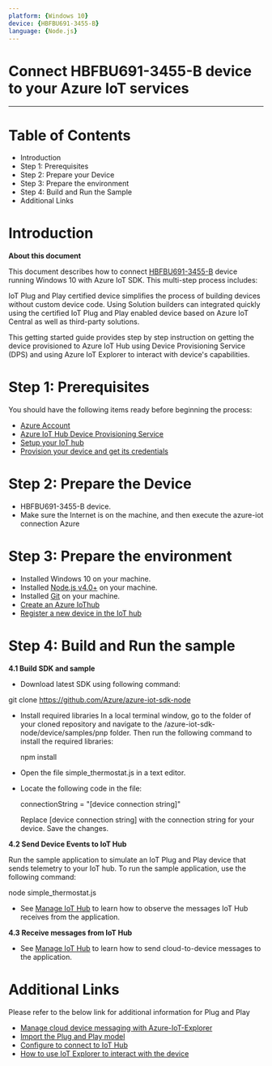 ```yaml
---
platform: {Windows 10}
device: {HBFBU691-3455-B}
language: {Node.js}
---
```


Connect HBFBU691-3455-B device to your Azure IoT services
===

---
# Table of Contents

- Introduction
- Step 1: Prerequisites
- Step 2: Prepare your Device
- Step 3: Prepare the environment
- Step 4: Build and Run the Sample
- Additional Links

<a name="Introduction"></a>

# Introduction 

**About this document**

This document describes how to connect [HBFBU691-3455-B](https://www.jetwayipc.com/product/hbfbu691-3455-b-series/) device running Windows 10 with Azure IoT SDK. This multi-step process includes:

  IoT Plug and Play certified device simplifies the process of building devices without custom device
  code. Using Solution builders can integrated quickly using the certified IoT Plug and Play enabled
  device based on Azure IoT Central as well as third-party solutions.
  
  This getting started guide provides step by step instruction on getting the device provisioned to Azure
  IoT Hub using Device Provisioning Service (DPS) and using Azure IoT Explorer to interact with
  device's capabilities.

<a name="Prerequisites"></a>
# Step 1: Prerequisites

You should have the following items ready before beginning the process:
- [Azure Account](https://portal.azure.com/) 
- [Azure IoT Hub Device Provisioning Service](https://docs.microsoft.com/en-us/azure/iot-dps/quick-setup-auto-provision)
- [Setup your IoT hub](https://github.com/Azure/azure-iot-device-ecosystem/blob/master/setup_iothub.md)
- [Provision your device and get its credentials](https://github.com/Azure/azure-iot-device-ecosystem/blob/master/manage_iot_hub.md)


<a name="preparethedevice"></a>
# Step 2: Prepare the Device
- HBFBU691-3455-B device.
- Make sure the Internet is on the machine, and then execute the azure-iot connection Azure

# Step 3: Prepare the environment

- Installed Windows 10 on your machine.
- Installed [Node.js v4.0+](https://nodejs.org/) on your machine.
- Installed [Git](https://git-scm.com/download/) on your machine.
- [Create an Azure IoThub](https://docs.microsoft.com/en-us/azure/iot-hub/iot-hub-create-through-portal)
- [Register a new device in the IoT hub](https://docs.microsoft.com/en-us/azure/iot-hub/iot-hub-create-through-portal#register-a-new-device-in-the-iot-hub)

# Step 4: Build and Run the sample

**4.1 Build SDK and sample**

- Download latest SDK using following command:

git clone https://github.com/Azure/azure-iot-sdk-node

- Install required libraries
  In a local terminal window, go to the folder of your cloned repository and navigate to the /azure-iot-sdk-node/device/samples/pnp folder. Then run the following command to       install the required libraries:

  npm install

- Open the file simple_thermostat.js in a text editor.
- Locate the following code in the file:

  connectionString = "[device connection string]"
  
  Replace [device connection string] with the connection string for your device. Save the changes.
  
**4.2 Send Device Events to IoT Hub**

  Run the sample application to simulate an IoT Plug and Play device that sends telemetry to your IoT hub. To run the sample application, use the following command:

  node simple_thermostat.js

- See [Manage IoT Hub](https://github.com/Azure/azure-iot-device-ecosystem/blob/master/manage_iot_hub.md) to learn how to observe the messages IoT Hub receives from the           application.

**4.3 Receive messages from IoT Hub**

- See [Manage IoT Hub](https://github.com/Azure/azure-iot-device-ecosystem/blob/master/manage_iot_hub.md) to learn how to send cloud-to-device messages to the application.

# Additional Links

  Please refer to the below link for additional information for Plug and Play 

-   [Manage cloud device messaging with Azure-IoT-Explorer](https://github.com/Azure/azure-iot-explorer/releases)
-   [Import the Plug and Play model](https://docs.microsoft.com/en-us/azure/iot-pnp/concepts-model-repository)
-   [Configure to connect to IoT Hub](https://docs.microsoft.com/en-us/azure/iot-pnp/quickstart-connect-device-c)
-   [How to use IoT Explorer to interact with the device ](https://docs.microsoft.com/en-us/azure/iot-pnp/howto-use-iot-explorer#install-azure-iot-explorer)   
